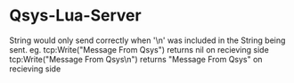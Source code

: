 # Qsys-Lua-Server
String would only send correctly when '\n' was included in the String being sent.
eg.
tcp:Write("Message From Qsys")  returns nil on recieving side
tcp:Write("Message From Qsys\n") returns "Message From Qsys" on recieving side
